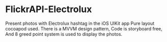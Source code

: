 # FlickrAPI-Electrolux
Present photos with Electrolux hashtag in the iOS UIKit app
Pure layout cocoapod used.
There is a MVVM design pattern,
Code is storyboard free,
And 8 greed point system is used to display the photos.
